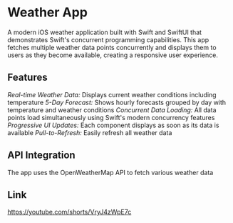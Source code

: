 # Weather App
A modern iOS weather application built with Swift and SwiftUI that demonstrates Swift's concurrent programming capabilities. This app fetches multiple weather data points concurrently and displays them to users as they become available, creating a responsive user experience.

## Features
*Real-time Weather Data:* Displays current weather conditions including temperature
*5-Day Forecast:* Shows hourly forecasts grouped by day with temperature and weather conditions
*Concurrent Data Loading:* All data points load simultaneously using Swift's modern concurrency features
*Progressive UI Updates:* Each component displays as soon as its data is available
*Pull-to-Refresh:* Easily refresh all weather data

## API Integration
The app uses the OpenWeatherMap API to fetch various weather data

## Link 
https://youtube.com/shorts/VryJ4zWpE7c 





